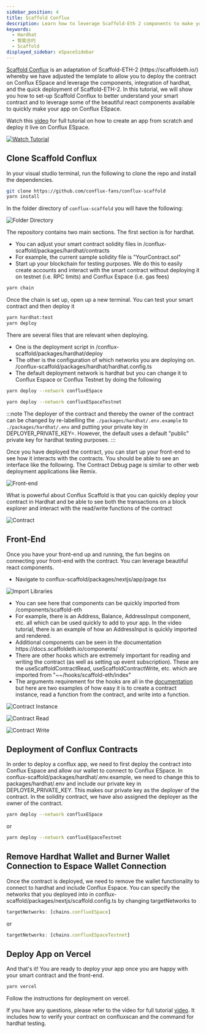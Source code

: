 ```yaml
---
sidebar_position: 4
title: Scaffold Conflux
description: Learn how to leverage Scaffold-Eth 2 components to make your Conflux App
keywords:
  - Hardhat
  - 智能合约
  - Scaffold
displayed_sidebar: eSpaceSidebar
---
```


[Scaffold Conflux](https://github.com/conflux-fans/conflux-scaffold) is an adaptation of Scaffold-ETH-2 (https\://scaffoldeth.io/) whereby we have adjusted the template to allow you to deploy the contract on Conflux ESpace and leverage the components, integration of hardhat, and the quick deployment of Scaffold-ETH-2. In this tutorial, we will show you how to set-up Scaffold Conflux to better understand your smart contract and to leverage some of the beautiful react components available to quickly make your app on Conflux ESpace.

Watch this [video](https://youtu.be/33S0IjGGsQg) for full tutorial on how to create an app from scratch and deploy it live on Conflux ESpace.

[![Watch Tutorial](https://img.youtube.com/vi/33S0IjGGsQg/0.jpg)](https://www.youtube.com/watch?v=33S0IjGGsQg)

## Clone Scaffold Conflux

In your visual studio terminal, run the following to clone the repo and install the dependencies.

```bash
git clone https://github.com/conflux-fans/conflux-scaffold
yarn install
```

In the folder directory of `conflux-scaffold` you will have the following:

![Folder Directory](../img/CfxScaffoldFolderStructure.png)

The repository contains two main sections. The first section is for hardhat.

- You can adjust your smart contract solidity files in /conflux-scaffold/packages/hardhat/contracts
- For example, the current sample solidity file is "YourContract.sol"
- Start up your blockchain for testing purposes. We do this to easily create accounts and interact with the smart contract without deploying it on testnet (i.e. RPC limits) and Conflux Espace (i.e. gas fees)

```bash
yarn chain
```

Once the chain is set up, open up a new terminal. You can test your smart contract and then deploy it

```bash
yarn hardhat:test
yarn deploy
```

There are several files that are relevant when deploying.

- One is the deployment script in /conflux-scaffold/packages/hardhat/deploy
- The other is the configuration of which networks you are deploying on. /conflux-scaffold/packages/hardhat/hardhat.config.ts
- The default deployment network is hardhat but you can change it to Conflux Espace or Conflux Testnet by doing the following

```bash
yarn deploy --network confluxESpace
```

```bash
yarn deploy --network confluxESpaceTestnet
```

:::note
The deployer of the contract and thereby the owner of the contract can be changed by re-labelling the `./packages/hardhat/.env.example` to `./packages/hardhat/.env` and putting your private key in DEPLOYER_PRIVATE_KEY=. However, the default uses a default "public" private key for hardhat testing purposes.
:::

Once you have deployed the contract, you can start up your front-end to see how it interacts with the contracts. You should be able to see an interface like the following. The Contract Debug page is similar to other web deployment applications like Remix.

![Front-end](../img/FrontEnd.png)

What is powerful about Conflux Scaffold is that you can quickly deploy your contract in Hardhat and be able to see both the transactions on a block explorer and interact with the read/write functions of the contract

![Contract](../img/ContractInteraction.png)

## Front-End

Once you have your front-end up and running, the fun begins on connecting your front-end with the contract. You can leverage beautiful react components.

- Navigate to conflux-scaffold/packages/nextjs/app/page.tsx

![Import Libraries](../img/Components.png)

- You can see here that components can be quickly imported from /components/scaffold-eth
- For example, there is an Address, Balance, AddressInput component, etc. all which can be used quickly to add to your app. In the video tutorial, there is an example of how an AddressInput is quickly imported and rendered.
- Additional components can be seen in the documentation https\://docs.scaffoldeth.io/components/
- There are other hooks which are extremely important for reading and writing the contract (as well as setting up event subscription). These are the useScaffoldContractRead, useScaffoldContractWrite, etc. which are imported from "\~\~/hooks/scaffold-eth/index"
- The arguments requirement for the hooks are all in the [documentation](https://docs.scaffoldeth.io/components/) but here are two examples of how easy it is to create a contract instance, read a function from the contract, and write into a function.

![Contract Instance](../img/ContractInstance.png)

![Contract Read](../img/ContractRead.png)

![Contract Write](../img/ContractWrite.png)

## Deployment of Conflux Contracts

In order to deploy a conflux app, we need to first deploy the contract into Conflux Espace and allow our wallet to connect to Conflux ESpace. In conflux-scaffold/packages/hardhat/.env.example, we need to change this to packages/hardhat/.env and include our private key in DEPLOYER_PRIVATE_KEY. This makes our private key as the deployer of the contract. In the solidity contract, we have also assigned the deployer as the owner of the contract.

```bash
yarn deploy --network confluxESpace
```

or

```bash
yarn deploy --network confluxESpaceTestnet
```

## Remove Hardhat Wallet and Burner Wallet Connection to Espace Wallet Connection

Once the contract is deployed, we need to remove the wallet functionality to connect to hardhat and include Conflux Espace. You can specify the networks that you deployed into in conflux-scaffold/packages/nextjs/scaffold.config.ts by changing targetNetworks to

```javascript
targetNetworks: [chains.confluxESpace]
```

or

```javascript
targetNetworks: [chains.confluxESpaceTestnet]
```

## Deploy App on Vercel

And that's it! You are ready to deploy your app once you are happy with your smart contract and the front-end.

```bash
yarn vercel
```

Follow the instructions for deployment on vercel.

If you have any questions, please refer to the video for full tutorial [video](https://youtu.be/33S0IjGGsQg). It includes how to verify your contract on confluxscan and the command for hardhat testing.
